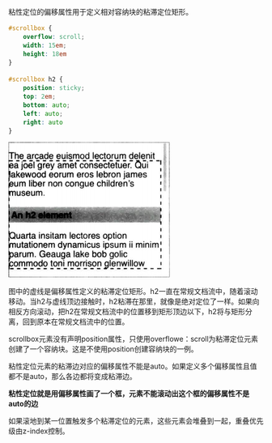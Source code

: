 粘性定位的偏移属性用于定义相对容纳块的粘滞定位矩形。

```CSS
#scrollbox {
    overflow: scroll;
    width: 15em;
    height: 18em
}

#scrollbox h2 {
    position: sticky;
    top: 2em;
    bottom: auto;
    left: auto;
    right: auto
}
```

![](粘滞定位矩形.png)

图中的虚线是偏移属性定义的粘滞定位矩形。h2一直在常规文档流中，随着滚动移动。当h2与虚线顶边接触时，h2粘滞在那里，就像是绝对定位了一样。如果向相反方向滚动，把h2在常规文档流中的位置移到矩形顶边以下，h2将与矩形分离，回到原本在常规文档流中的位置。

scrollbox元素没有声明position属性，只使用overflowe：scroll为粘滞定位元素创建了一个容纳块。这是不使用position创建容纳块的一例。

粘性定位元素的粘滞边对应的偏移属性不能是auto。如果定义多个偏移属性且值都不是auto，那么各边都将变成粘滞边。

**粘性定位就是用偏移属性画了一个框，元素不能滚动出这个框的偏移属性不是auto的边**

如果滚地到某一位置触发多个粘滞定位的元素，这些元素会堆叠到一起，重叠优先级由z-index控制。

